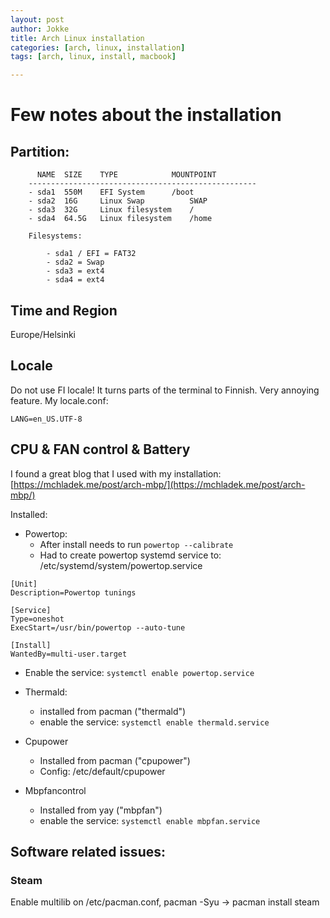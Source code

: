 ```yaml
---
layout: post
author: Jokke
title: Arch Linux installation
categories: [arch, linux, installation]
tags: [arch, linux, install, macbook]

---
```


# Few notes about the installation

## Partition: 

		  NAME	SIZE	TYPE			MOUNTPOINT
		---------------------------------------------------
		- sda1	550M	EFI System		/boot
		- sda2	16G 	Linux Swap  		SWAP
		- sda3	32G 	Linux filesystem 	/
		- sda4	64.5G	Linux filesystem	/home

		Filesystems: 
		
			- sda1 / EFI = FAT32
			- sda2 = Swap
			- sda3 = ext4
			- sda4 = ext4

## Time and Region

Europe/Helsinki

## Locale
	
Do not use FI locale! It turns parts of the terminal to Finnish. Very annoying feature. My locale.conf: 

 
`LANG=en_US.UTF-8` 

## CPU & FAN control & Battery

I found a great blog that I used with my installation:[https://mchladek.me/post/arch-mbp/](https://mchladek.me/post/arch-mbp/) 

Installed: 

- Powertop:
	- After install needs to run `powertop --calibrate`
	- Had to create powertop systemd service to: /etc/systemd/system/powertop.service

```
[Unit]
Description=Powertop tunings

[Service]
Type=oneshot
ExecStart=/usr/bin/powertop --auto-tune

[Install]
WantedBy=multi-user.target
```		 

- Enable the service: 
	`systemctl enable powertop.service`	 

- Thermald: 
	- installed from pacman ("thermald")
	- enable the service:
	`systemctl enable thermald.service`

- Cpupower
	- Installed from pacman ("cpupower")	 
	- Config: /etc/default/cpupower

- Mbpfancontrol
	- Installed from yay ("mbpfan")
	- enable the service: 
	`systemctl enable mbpfan.service` 

## Software related issues:

### Steam

Enable multilib on /etc/pacman.conf, pacman -Syu -> pacman install steam
